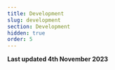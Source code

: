 ```yaml
---
title: Development
slug: development
section: Development
hidden: true
order: 5
---
```


**Last updated 4th November 2023**

